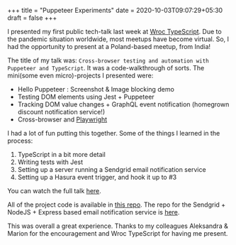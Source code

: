 +++
title = "Puppeteer Experiments"
date = 2020-10-03T09:07:29+05:30
draft = false
+++

I presented my first public tech-talk last week at [Wroc TypeScript](https://www.meetup.com/WrocTypeScript/events/sjzhvqybcmbfc/). Due to the pandemic situation worldwide, most meetups have become virtual. So, I had the opportunity to present at a Poland-based meetup, from India!

The title of my talk was: `Cross-browser testing and automation with Puppeteer and TypeScript`. It was a code-walkthrough of sorts. The mini(some even micro)-projects I presented were:
- Hello Puppeteer : Screenshot & Image blocking demo
- Testing DOM elements using Jest + Puppeteer
- Tracking DOM value changes + GraphQL event notification (homegrown discount notification service!)
- Cross-browser and [Playwright](https://github.com/microsoft/playwright)

I had a lot of fun putting this together. Some of the things I learned in the process:
1. TypeScript in a bit more detail
2. Writing tests with Jest
3. Setting up a server running a Sendgrid email notification service
4. Setting up a Hasura event trigger, and hook it up to #3

You can watch the full talk [here](https://www.youtube.com/watch?v=Mmnwv5kr7No).

All of the project code is available in [this repo](https://github.com/meerasndr/puppeteer-experiment). The repo for the Sendgrid + NodeJS + Express based email notification service is [here](https://github.com/meerasndr/sendgrid-node-express-emailservice).

This was overall a great experience. Thanks to my colleagues Aleksandra & Marion for the encouragement and Wroc TypeScript for having me present.